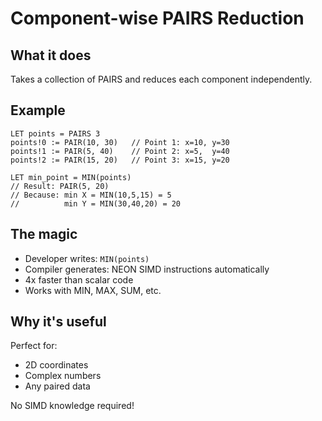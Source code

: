 # Component-wise PAIRS Reduction

## What it does

Takes a collection of PAIRS and reduces each component independently.

## Example

```bcpl
LET points = PAIRS 3
points!0 := PAIR(10, 30)   // Point 1: x=10, y=30
points!1 := PAIR(5, 40)    // Point 2: x=5,  y=40  
points!2 := PAIR(15, 20)   // Point 3: x=15, y=20

LET min_point = MIN(points)
// Result: PAIR(5, 20)
// Because: min X = MIN(10,5,15) = 5
//          min Y = MIN(30,40,20) = 20
```

## The magic

- Developer writes: `MIN(points)`
- Compiler generates: NEON SIMD instructions automatically
- 4x faster than scalar code
- Works with MIN, MAX, SUM, etc.

## Why it's useful

Perfect for:
- 2D coordinates 
- Complex numbers
- Any paired data

No SIMD knowledge required!
